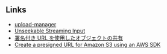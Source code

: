 ## Links

- [upload-manager](https://aws.github.io/aws-sdk-go-v2/docs/sdk-utilities/s3/#upload-manager)
- [Unseekable Streaming Input](https://aws.github.io/aws-sdk-go-v2/docs/sdk-utilities/s3/#unseekable-streaming-input)
- [署名付き URL を使用したオブジェクトの共有](https://docs.aws.amazon.com/ja_jp/AmazonS3/latest/userguide/ShareObjectPreSignedURL.html)
- [Create a presigned URL for Amazon S3 using an AWS SDK](https://docs.aws.amazon.com/AmazonS3/latest/userguide/example_s3_Scenario_PresignedUrl_section.html)
